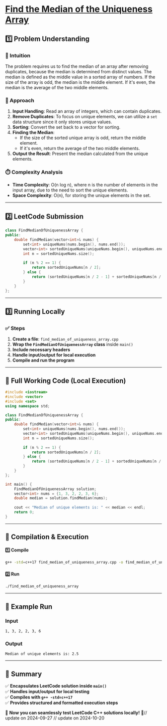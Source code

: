 # **[Find the Median of the Uniqueness Array](https://leetcode.com/problems/find-the-median-of-the-uniqueness-array/description/)**  

## **1️⃣ Problem Understanding**  
### **📌 Intuition**  
The problem requires us to find the median of an array after removing duplicates, because the median is determined from distinct values. The median is defined as the middle value in a sorted array of numbers. If the size of the array is odd, the median is the middle element. If it's even, the median is the average of the two middle elements.

### **🚀 Approach**  
1. **Input Handling**: Read an array of integers, which can contain duplicates.
2. **Remove Duplicates**: To focus on unique elements, we can utilize a `set` data structure since it only stores unique values.
3. **Sorting**: Convert the set back to a vector for sorting.
4. **Finding the Median**: 
   - If the size of the sorted unique array is odd, return the middle element.
   - If it's even, return the average of the two middle elements.
5. **Output the Result**: Present the median calculated from the unique elements.

### **⏱️ Complexity Analysis**  
- **Time Complexity**: O(n log n), where n is the number of elements in the input array, due to the need to sort the unique elements.
- **Space Complexity**: O(n), for storing the unique elements in the set.

---  

## **2️⃣ LeetCode Submission**  
```cpp
class FindMedianOfUniquenessArray {
public:
    double findMedian(vector<int>& nums) {
        set<int> uniqueNums(nums.begin(), nums.end());
        vector<int> sortedUniqueNums(uniqueNums.begin(), uniqueNums.end());
        int n = sortedUniqueNums.size();
        
        if (n % 2 == 1) {
            return sortedUniqueNums[n / 2];
        } else {
            return (sortedUniqueNums[n / 2 - 1] + sortedUniqueNums[n / 2]) / 2.0;
        }
    }
};
```  

---  

## **3️⃣ Running Locally**  
### **✅ Steps**  
1. **Create a file**: `find_median_of_uniqueness_array.cpp`  
2. **Wrap the `FindMedianOfUniquenessArray` class** inside `main()`  
3. **Include necessary headers**  
4. **Handle input/output for local execution**  
5. **Compile and run the program**  

---  

## **📝 Full Working Code (Local Execution)**  
```cpp
#include <iostream>
#include <vector>
#include <set>
using namespace std;

class FindMedianOfUniquenessArray {
public:
    double findMedian(vector<int>& nums) {
        set<int> uniqueNums(nums.begin(), nums.end());
        vector<int> sortedUniqueNums(uniqueNums.begin(), uniqueNums.end());
        int n = sortedUniqueNums.size();
        
        if (n % 2 == 1) {
            return sortedUniqueNums[n / 2];
        } else {
            return (sortedUniqueNums[n / 2 - 1] + sortedUniqueNums[n / 2]) / 2.0;
        }
    }
};

int main() {
    FindMedianOfUniquenessArray solution;
    vector<int> nums = {1, 3, 2, 2, 3, 6};
    double median = solution.findMedian(nums);
    
    cout << "Median of unique elements is: " << median << endl;
    return 0;
}
```  

---  

## **🔧 Compilation & Execution**  
#### **1️⃣ Compile**  
```bash
g++ -std=c++17 find_median_of_uniqueness_array.cpp -o find_median_of_uniqueness_array
```  

#### **2️⃣ Run**  
```bash
./find_median_of_uniqueness_array
```  

---  

## **🎯 Example Run**  
### **Input**  
```
1, 3, 2, 2, 3, 6
```  
### **Output**  
```
Median of unique elements is: 2.5
```  

---  

## **📌 Summary**  
✅ **Encapsulates LeetCode solution inside `main()`**  
✅ **Handles input/output for local testing**  
✅ **Compiles with `g++ -std=c++17`**  
✅ **Provides structured and formatted execution steps**  

🚀 **Now you can seamlessly test LeetCode C++ solutions locally!** 🚀// update on 2024-09-27
// update on 2024-10-20
